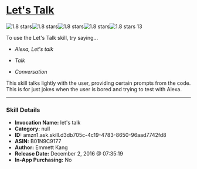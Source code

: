 # [Let's Talk](http://alexa.amazon.com/#skills/amzn1.ask.skill.d3db705c-4c19-4783-8650-96aad7742fd8)
![1.8 stars](../../images/ic_star_black_18dp_1x.png)![1.8 stars](../../images/ic_star_half_black_18dp_1x.png)![1.8 stars](../../images/ic_star_border_black_18dp_1x.png)![1.8 stars](../../images/ic_star_border_black_18dp_1x.png)![1.8 stars](../../images/ic_star_border_black_18dp_1x.png) 13

To use the Let's Talk skill, try saying...

* *Alexa, Let's talk*

* *Talk*

* *Conversation*

This skill talks lightly with the user, providing certain prompts from the code. This is for just jokes when the user is bored and trying to test with  Alexa.

***

### Skill Details

* **Invocation Name:** let's talk
* **Category:** null
* **ID:** amzn1.ask.skill.d3db705c-4c19-4783-8650-96aad7742fd8
* **ASIN:** B01N9C9177
* **Author:** Emmett Kang
* **Release Date:** December 2, 2016 @ 07:35:19
* **In-App Purchasing:** No
